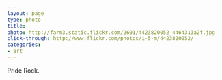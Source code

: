 ```yaml
---
layout: page
type: photo
title: 
photo: http://farm3.static.flickr.com/2601/4423820052_4464313a2f.jpg
click-through: http://www.flickr.com/photos/i-5-m/4423820052/
categories: 
- art
---
```

Pride Rock.
